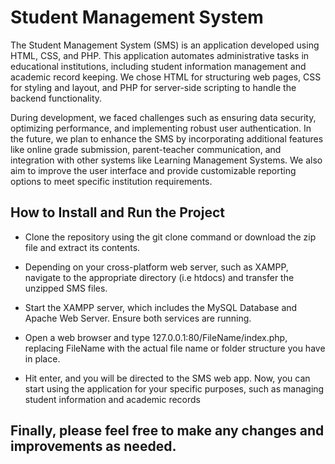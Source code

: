 
# Student Management System

The Student Management System (SMS) is an application developed using HTML, CSS, and PHP. This application automates administrative tasks in educational institutions, including student information management and academic record keeping. We chose HTML for structuring web pages, CSS for styling and layout, and PHP for server-side scripting to handle the backend functionality.

During development, we faced challenges such as ensuring data security, optimizing performance, and implementing robust user authentication. In the future, we plan to enhance the SMS by incorporating additional features like online grade submission, parent-teacher communication, and integration with other systems like Learning Management Systems. We also aim to improve the user interface and provide customizable reporting options to meet specific institution requirements.

## How to Install and Run the Project 
* Clone the repository using the git clone command or download the zip file and extract its contents.

* Depending on your cross-platform web server, such as XAMPP, navigate to the appropriate directory (i.e htdocs) and transfer the unzipped SMS files.

* Start the XAMPP server, which includes the MySQL Database and Apache Web Server. Ensure both services are running.

* Open a web browser and type 127.0.0.1:80/FileName/index.php, replacing FileName with the actual file name or folder structure you have in place.

* Hit enter, and you will be directed to the SMS web app. Now, you can start using the application for your specific purposes, such as managing student information and academic records

## Finally, please feel free to make any changes and improvements as needed.
